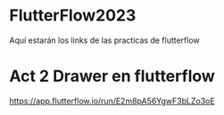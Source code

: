 # FlutterFlow2023
Aquí estarán los links de las practicas de flutterflow

# Act 2 Drawer en flutterflow

https://app.flutterflow.io/run/E2m8pA56YgwF3bLZo3oE
